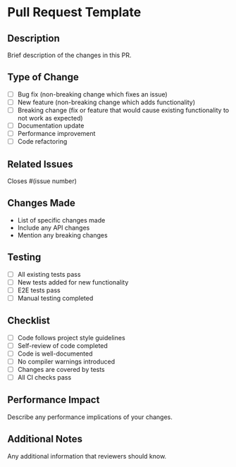 # Pull Request Template

## Description
Brief description of the changes in this PR.

## Type of Change
- [ ] Bug fix (non-breaking change which fixes an issue)
- [ ] New feature (non-breaking change which adds functionality)
- [ ] Breaking change (fix or feature that would cause existing functionality to not work as expected)
- [ ] Documentation update
- [ ] Performance improvement
- [ ] Code refactoring

## Related Issues
Closes #(issue number)

## Changes Made
- List of specific changes made
- Include any API changes
- Mention any breaking changes

## Testing
- [ ] All existing tests pass
- [ ] New tests added for new functionality
- [ ] E2E tests pass
- [ ] Manual testing completed

## Checklist
- [ ] Code follows project style guidelines
- [ ] Self-review of code completed
- [ ] Code is well-documented
- [ ] No compiler warnings introduced
- [ ] Changes are covered by tests
- [ ] All CI checks pass

## Performance Impact
Describe any performance implications of your changes.

## Additional Notes
Any additional information that reviewers should know.